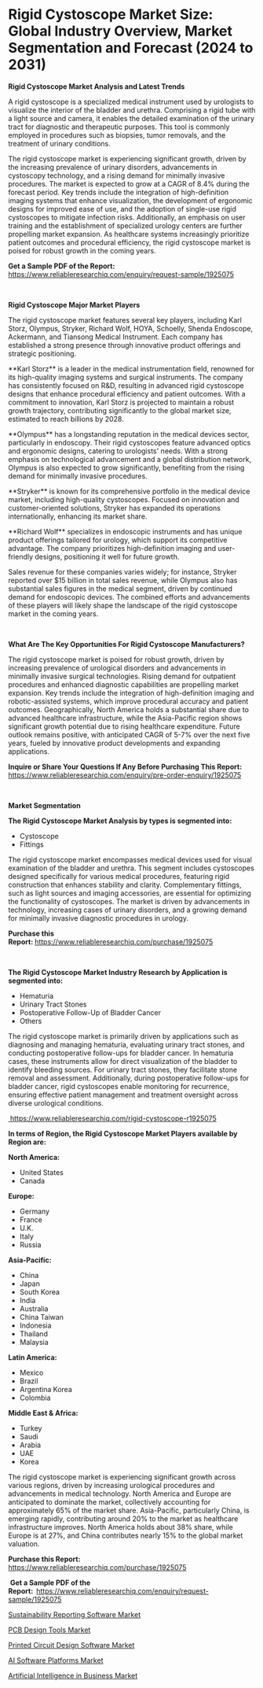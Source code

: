 <p><h1>Rigid Cystoscope Market Size: Global Industry Overview, Market Segmentation and Forecast (2024 to 2031)</h1></p><p><strong>Rigid Cystoscope Market Analysis and Latest Trends</strong></p>
<p><p>A rigid cystoscope is a specialized medical instrument used by urologists to visualize the interior of the bladder and urethra. Comprising a rigid tube with a light source and camera, it enables the detailed examination of the urinary tract for diagnostic and therapeutic purposes. This tool is commonly employed in procedures such as biopsies, tumor removals, and the treatment of urinary conditions.</p><p>The rigid cystoscope market is experiencing significant growth, driven by the increasing prevalence of urinary disorders, advancements in cystoscopy technology, and a rising demand for minimally invasive procedures. The market is expected to grow at a CAGR of 8.4% during the forecast period. Key trends include the integration of high-definition imaging systems that enhance visualization, the development of ergonomic designs for improved ease of use, and the adoption of single-use rigid cystoscopes to mitigate infection risks. Additionally, an emphasis on user training and the establishment of specialized urology centers are further propelling market expansion. As healthcare systems increasingly prioritize patient outcomes and procedural efficiency, the rigid cystoscope market is poised for robust growth in the coming years.</p></p>
<p><strong>Get a Sample PDF of the Report:&nbsp;</strong> <a href="https://www.reliableresearchiq.com/enquiry/request-sample/1925075?utm_campaign=1555&utm_medium=2&utm_source=Github&utm_content=ia&utm_term=24102024&utm_id=rigid-cystoscope">https://www.reliableresearchiq.com/enquiry/request-sample/1925075</a></p>
<p>&nbsp;</p>
<p><strong>Rigid Cystoscope Major Market Players</strong></p>
<p><p>The rigid cystoscope market features several key players, including Karl Storz, Olympus, Stryker, Richard Wolf, HOYA, Schoelly, Shenda Endoscope, Ackermann, and Tiansong Medical Instrument. Each company has established a strong presence through innovative product offerings and strategic positioning.</p><p>**Karl Storz** is a leader in the medical instrumentation field, renowned for its high-quality imaging systems and surgical instruments. The company has consistently focused on R&D, resulting in advanced rigid cystoscope designs that enhance procedural efficiency and patient outcomes. With a commitment to innovation, Karl Storz is projected to maintain a robust growth trajectory, contributing significantly to the global market size, estimated to reach billions by 2028.</p><p>**Olympus** has a longstanding reputation in the medical devices sector, particularly in endoscopy. Their rigid cystoscopes feature advanced optics and ergonomic designs, catering to urologists' needs. With a strong emphasis on technological advancement and a global distribution network, Olympus is also expected to grow significantly, benefiting from the rising demand for minimally invasive procedures.</p><p>**Stryker** is known for its comprehensive portfolio in the medical device market, including high-quality cystoscopes. Focused on innovation and customer-oriented solutions, Stryker has expanded its operations internationally, enhancing its market share.</p><p>**Richard Wolf** specializes in endoscopic instruments and has unique product offerings tailored for urology, which support its competitive advantage. The company prioritizes high-definition imaging and user-friendly designs, positioning it well for future growth.</p><p>Sales revenue for these companies varies widely; for instance, Stryker reported over $15 billion in total sales revenue, while Olympus also has substantial sales figures in the medical segment, driven by continued demand for endoscopic devices. The combined efforts and advancements of these players will likely shape the landscape of the rigid cystoscope market in the coming years.</p></p>
<p>&nbsp;</p>
<p><strong>What Are The Key Opportunities For Rigid Cystoscope Manufacturers?</strong></p>
<p><p>The rigid cystoscope market is poised for robust growth, driven by increasing prevalence of urological disorders and advancements in minimally invasive surgical technologies. Rising demand for outpatient procedures and enhanced diagnostic capabilities are propelling market expansion. Key trends include the integration of high-definition imaging and robotic-assisted systems, which improve procedural accuracy and patient outcomes. Geographically, North America holds a substantial share due to advanced healthcare infrastructure, while the Asia-Pacific region shows significant growth potential due to rising healthcare expenditure. Future outlook remains positive, with anticipated CAGR of 5-7% over the next five years, fueled by innovative product developments and expanding applications.</p></p>
<p><strong>Inquire or Share Your Questions If Any Before Purchasing This Report:</strong> <a href="https://www.reliableresearchiq.com/enquiry/pre-order-enquiry/1925075?utm_campaign=1555&utm_medium=2&utm_source=Github&utm_content=ia&utm_term=24102024&utm_id=rigid-cystoscope">https://www.reliableresearchiq.com/enquiry/pre-order-enquiry/1925075</a></p>
<p>&nbsp;</p>
<p><strong>Market Segmentation</strong></p>
<p><strong>The Rigid Cystoscope Market Analysis by types is segmented into:</strong></p>
<p><ul><li>Cystoscope</li><li>Fittings</li></ul></p>
<p><p>The rigid cystoscope market encompasses medical devices used for visual examination of the bladder and urethra. This segment includes cystoscopes designed specifically for various medical procedures, featuring rigid construction that enhances stability and clarity. Complementary fittings, such as light sources and imaging accessories, are essential for optimizing the functionality of cystoscopes. The market is driven by advancements in technology, increasing cases of urinary disorders, and a growing demand for minimally invasive diagnostic procedures in urology.</p></p>
<p><strong>Purchase this Report:&nbsp;</strong><a href="https://www.reliableresearchiq.com/purchase/1925075?utm_campaign=1555&utm_medium=2&utm_source=Github&utm_content=ia&utm_term=24102024&utm_id=rigid-cystoscope">https://www.reliableresearchiq.com/purchase/1925075</a></p>
<p>&nbsp;</p>
<p><strong>The Rigid Cystoscope Market Industry Research by Application is segmented into:</strong></p>
<p><ul><li>Hematuria</li><li>Urinary Tract Stones</li><li>Postoperative Follow-Up of Bladder Cancer</li><li>Others</li></ul></p>
<p><p>The rigid cystoscope market is primarily driven by applications such as diagnosing and managing hematuria, evaluating urinary tract stones, and conducting postoperative follow-ups for bladder cancer. In hematuria cases, these instruments allow for direct visualization of the bladder to identify bleeding sources. For urinary tract stones, they facilitate stone removal and assessment. Additionally, during postoperative follow-ups for bladder cancer, rigid cystoscopes enable monitoring for recurrence, ensuring effective patient management and treatment oversight across diverse urological conditions.</p></p>
<p><a href="https://www.reliableresearchiq.com/rigid-cystoscope-r1925075?utm_campaign=1555&utm_medium=2&utm_source=Github&utm_content=ia&utm_term=24102024&utm_id=rigid-cystoscope">&nbsp;https://www.reliableresearchiq.com/rigid-cystoscope-r1925075</a></p>
<p><strong>In terms of Region, the Rigid Cystoscope Market Players available by Region are:</strong></p>
<p>
    <p> <strong> North America: </strong>
        <ul>
            <li>United States</li>
            <li>Canada</li>
        </ul>
        </p> 
    <p> <strong> Europe: </strong>
        <ul>
            <li>Germany</li>
            <li>France</li>
            <li>U.K.</li>
            <li>Italy</li>
            <li>Russia</li>
        </ul>
        </p> 
    <p> <strong> Asia-Pacific: </strong>
        <ul>
            <li>China</li>
            <li>Japan</li>
            <li>South Korea</li>
            <li>India</li>
            <li>Australia</li>
            <li>China Taiwan</li>
            <li>Indonesia</li>
            <li>Thailand</li>
            <li>Malaysia</li>
        </ul>
        </p> 
    <p> <strong> Latin America: </strong>
        <ul>
            <li>Mexico</li>
            <li>Brazil</li>
            <li>Argentina Korea</li>
            <li>Colombia</li>
        </ul>
        </p> 
    <p> <strong> Middle East & Africa: </strong>
        <ul>
            <li>Turkey</li>
            <li>Saudi</li>
            <li>Arabia</li>
            <li>UAE</li>
            <li>Korea</li>
        </ul>
    </p>
    </p>
<p><p>The rigid cystoscope market is experiencing significant growth across various regions, driven by increasing urological procedures and advancements in medical technology. North America and Europe are anticipated to dominate the market, collectively accounting for approximately 65% of the market share. Asia-Pacific, particularly China, is emerging rapidly, contributing around 20% to the market as healthcare infrastructure improves. North America holds about 38% share, while Europe is at 27%, and China contributes nearly 15% to the global market valuation.</p></p>
<p><strong>Purchase this Report: </strong><a href="https://www.reliableresearchiq.com/purchase/1925075?utm_campaign=1555&utm_medium=2&utm_source=Github&utm_content=ia&utm_term=24102024&utm_id=rigid-cystoscope">https://www.reliableresearchiq.com/purchase/1925075</a></p>
<p>&nbsp;<strong>Get a Sample PDF of the Report:&nbsp;&nbsp;</strong><a href="https://www.reliableresearchiq.com/enquiry/request-sample/1925075?utm_campaign=1555&utm_medium=2&utm_source=Github&utm_content=ia&utm_term=24102024&utm_id=rigid-cystoscope">https://www.reliableresearchiq.com/enquiry/request-sample/1925075</a></p>
<p><strong></strong></p>
<p><p><a href="https://www.linkedin.com/pulse/sustainability-reporting-software-market-global-analysis-mxcce?utm_campaign=1555&utm_medium=2&utm_source=Github&utm_content=ia&utm_term=24102024&utm_id=rigid-cystoscope">Sustainability Reporting Software Market</a></p><p><a href="https://www.linkedin.com/pulse/evaluating-pcb-design-tools-market-trends-growth-opportunities-i88kc?utm_campaign=1555&utm_medium=2&utm_source=Github&utm_content=ia&utm_term=24102024&utm_id=rigid-cystoscope">PCB Design Tools Market</a></p><p><a href="https://www.linkedin.com/pulse/strategic-insights-global-printed-circuit-design-software-pmcrc?utm_campaign=1555&utm_medium=2&utm_source=Github&utm_content=ia&utm_term=24102024&utm_id=rigid-cystoscope">Printed Circuit Design Software Market</a></p><p><a href="https://www.linkedin.com/pulse/ai-software-platforms-market-global-regional-analysis-tl3cc?utm_campaign=1555&utm_medium=2&utm_source=Github&utm_content=ia&utm_term=24102024&utm_id=rigid-cystoscope">AI Software Platforms Market</a></p><p><a href="https://www.linkedin.com/pulse/digital-transformation-artificial-intelligence-business-lc8pc?utm_campaign=1555&utm_medium=2&utm_source=Github&utm_content=ia&utm_term=24102024&utm_id=rigid-cystoscope">Artificial Intelligence in Business Market</a></p></p>